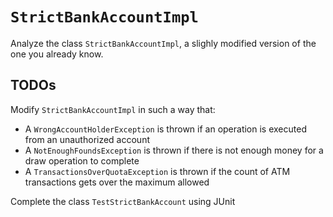 # `StrictBankAccountImpl`

Analyze the class `StrictBankAccountImpl`, a slighly modified version of the one you already know.

## TODOs

Modify `StrictBankAccountImpl` in such a way that:

* A `WrongAccountHolderException` is thrown if an operation is executed from an unauthorized account
* A `NotEnoughFoundsException` is thrown if there is not enough money for a draw operation to complete
* A `TransactionsOverQuotaException` is thrown if the count of ATM transactions gets over the maximum allowed

Complete the class `TestStrictBankAccount` using JUnit
